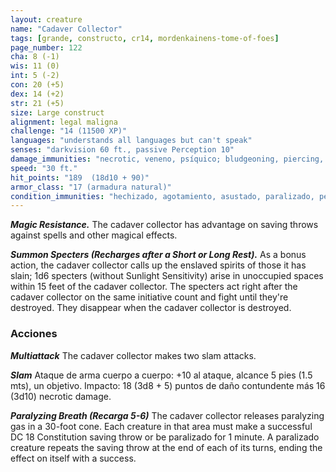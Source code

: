 ```yaml
---
layout: creature
name: "Cadaver Collector"
tags: [grande, constructo, cr14, mordenkainens-tome-of-foes]
page_number: 122
cha: 8 (-1)
wis: 11 (0)
int: 5 (-2)
con: 20 (+5)
dex: 14 (+2)
str: 21 (+5)
size: Large construct
alignment: legal maligna
challenge: "14 (11500 XP)"
languages: "understands all languages but can't speak"
senses: "darkvision 60 ft., passive Perception 10"
damage_immunities: "necrotic, veneno, psíquico; bludgeoning, piercing, and slashing from nonmagical attacks that aren't adamantine"
speed: "30 ft."
hit_points: "189  (18d10 + 90)"
armor_class: "17 (armadura natural)"
condition_immunities: "hechizado, agotamiento, asustado, paralizado, petrificado, envenenado"
---
```


***Magic Resistance.*** The cadaver collector has advantage on saving throws against spells and other magical effects.

***Summon Specters (Recharges after a Short or Long Rest).*** As a bonus action, the cadaver collector calls up the enslaved spirits of those it has slain; 1d6 specters (without Sunlight Sensitivity) arise in unoccupied spaces within 15 feet of the cadaver collector. The specters act right after the cadaver collector on the same initiative count and fight until they're destroyed. They disappear when the cadaver collector is destroyed.

### Acciones

***Multiattack*** The cadaver collector makes two slam attacks.

***Slam*** Ataque de arma cuerpo a cuerpo: +10 al ataque, alcance 5 pies (1.5 mts), un objetivo. Impacto: 18 (3d8 + 5) puntos de daño contundente más 16 (3d10) necrotic damage.

***Paralyzing Breath (Recarga 5-6)*** The cadaver collector releases paralyzing gas in a 30-foot cone. Each creature in that area must make a successful DC 18 Constitution saving throw or be paralizado for 1 minute. A paralizado creature repeats the saving throw at the end of each of its turns, ending the effect on itself with a success.